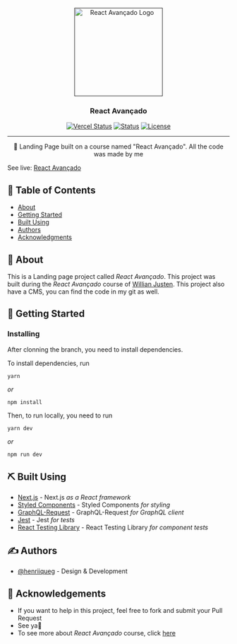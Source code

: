 <p align="center">
  <a href="" rel="noopener">
 <img width="200" src="https://d33wubrfki0l68.cloudfront.net/6b19a409f82c8c0c94fff2c927f4dc5bb3291ccd/b93d3/img/logo.svg" alt="React Avançado Logo"></a>
</p>

<h3 align="center">React Avançado</h3>

<div align="center">

  [![Vercel Status](https://vercelbadge.vercel.app/api/henriiqueg/interage-website)](https://vercelbadge.vercel.app/api/henriiqueg/interage-website)
  [![Status](https://img.shields.io/badge/status-active-success.svg)](https://vercelbadge.vercel.app/api/henriiqueg/interage-website)
  [![License](https://img.shields.io/badge/license-MIT-blue.svg)](/LICENSE)

</div>

---

<p align="center"> 👋 Landing Page built on a course named "React Avançado". All the code was made by me 
    <br> 
</p>

<p>See live: <a href="" target="_blank">React Avançado</a></p>

## 📝 Table of Contents
- [About](#about)
- [Getting Started](#getting_started)
- [Built Using](#built_using)
- [Authors](#authors)
- [Acknowledgments](#acknowledgement)

## 🧐 About <a name = "about"></a>
This is a Landing page project called <i>React Avançado</i>. This project was built during the <i>React Avançado</i> course of [Willian Justen](https://reactavancado.com.br). This project also have a CMS, you can find the code in my git as well.

## 🏁 Getting Started <a name = "getting_started"></a>

### Installing
After clonning the branch, you need to install dependencies.

To install dependencies, run

```
yarn
```

_or_

```
npm install
```

Then, to run locally, you need to run

```
yarn dev
```

_or_

```
npm run dev
```

## ⛏️ Built Using <a name = "built_using"></a>

- [Next.js](https://next.org) - Next.js _as a React framework_
- [Styled Components](https://styled-components.com) - Styled Components _for styling_
- [GraphQL-Request](https://github.com/prisma-labs) - GraphQL-Request _for GraphQL client_
- [Jest](https://jestjs.io) - Jest _for tests_
- [React Testing Library](https://testing-library.com) - React Testing Library _for component tests_

## ✍️ Authors <a name = "authors"></a>
- [@henriiqueg](https://github.com/henriiqueg) - Design & Development

## 🎉 Acknowledgements <a name = "acknowledgement"></a>
- If you want to help in this project, feel free to fork and submit your Pull Request
- See ya👋
- To see more about _React Avançado_ course, click [here](https://reactavancado.com.br)
